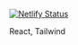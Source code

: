 [![Netlify Status](https://api.netlify.com/api/v1/badges/f197b5fe-919e-476f-9492-57d8bb66fdf1/deploy-status)](https://app.netlify.com/sites/priceless-mcclintock-86bbc7/deploys)

React, Tailwind